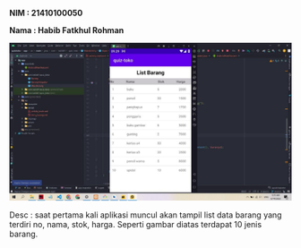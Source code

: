 ﻿**NIM : 21410100050**

**Nama : Habib Fatkhul Rohman**

**![](Aspose.Words.1007e08c-dbdc-4bd3-8bd2-ab570bbbcf16.001.jpeg)**

Desc : saat pertama kali aplikasi muncul akan tampil list data barang yang terdiri no, nama, stok, harga. Seperti gambar diatas terdapat 10 jenis barang.
